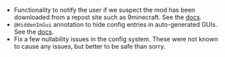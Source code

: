 - Functionality to notify the user if we suspect the mod has been downloaded from a repost site such as 9minecraft. See the [docs](https://docs.jamalam.tech/jamlib/mod-reposts/).
- `@HiddenInGui` annotation to hide config entries in auto-generated GUIs. See the [docs](https://docs.jamalam.tech/jamlib/config/).
- Fix a few nullability issues in the config system. These were not known to cause any issues, but better to be safe than sorry.
